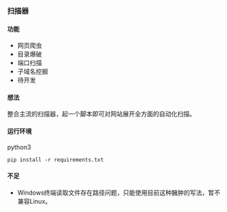 ### 扫描器

#### 功能

- 网页爬虫
- 目录爆破
- 端口扫描
- 子域名挖掘
- 待开发



#### 想法

整合主流的扫描器，起一个脚本即可对网站展开全方面的自动化扫描。



#### 运行环境

python3

`pip install -r requirements.txt`



#### 不足

- Windows终端读取文件存在路径问题，只能使用目前这种臃肿的写法，暂不兼容Linux。